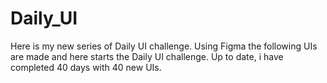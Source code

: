 # Daily_UI
Here is my new series of Daily UI challenge. Using Figma the following UIs are made and here starts the Daily UI challenge. Up to date, i have completed 40
days with 40 new UIs.
